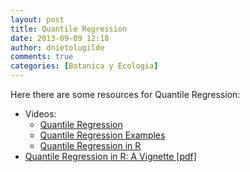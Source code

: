 ```yaml
---
layout: post
title: Quantile Regression
date: 2013-09-09 12:18
author: dnietolugilde
comments: true
categories: [Botanica y Ecologia]
---
```

Here there are some resources for Quantile Regression:
<ul>
	<li>Videos:
<ul>
	<li><a title="Quantile Regression Video" href="http://www.youtube.com/watch?v=P9lMmEkXuBw" target="_blank">Quantile Regression</a></li>
	<li><a title="Quantile Regression Examples Video" href="http://www.youtube.com/watch?v=qrriFC_WGj8" target="_blank">Quantile Regression Examples</a></li>
	<li><a title="Quantile Regression in R Video" href="http://www.youtube.com/watch?v=ucURUTVjBRo" target="_blank">Quantile Regression in R</a></li>
</ul>
</li>
	<li><a title="Quantile Regression in R: A Vignette [pdf]" href="http://www.econ.uiuc.edu/~roger/research/rq/vig.pdf" target="_blank">Quantile Regression in R: A Vignette [pdf]</a></li>
</ul>
